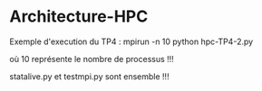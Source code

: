 # Architecture-HPC

Exemple d'execution du TP4 : mpirun -n 10 python hpc-TP4-2.py

où 10 représente le nombre de processus !!!

statalive.py et testmpi.py sont ensemble !!!
